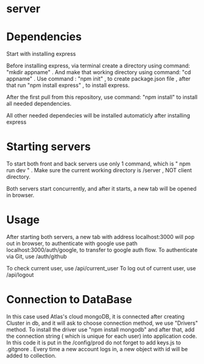 # server
 
# Dependencies
 
Start with installing express 

Before installing express, via terminal create a directory using command: "mkdir appname"  .  And make that working directory using command: "cd appname" .
Use command : "npm init"  ,  to create package.json file  , after that run "npm install express" , to install express.

After the first pull from this repository, use command: "npm install" to install all needed dependencies.

All other needed dependecies will be installed automaticly after installing express



# Starting servers

To start both front and back servers  use only 1 command, which is " npm run dev " .  Make sure the current working directory is  /server , NOT client directory.

Both servers start concurrently, and after it starts, a new tab will be opened in browser.

# Usage

After starting both servers, a new tab with address localhost:3000 will pop out in browser, to authenticate with google use path localhost:3000/auth/google, to transfer to google auth flow. To authenticate via Git, use /auth/github 

To check current user, use /api/current_user 
To log out of current user, use /api/logout


# Connection to DataBase

In this case used Atlas's cloud mongoDB, it is connected after creating Cluster in db, and it will ask to choose connection method, we use "Drivers" method. To install the driver use  "npm install mongodb" and after that, add the connection string ( which is unique for each user) into application code. In this code it is put in the /config/prod do not forget to add keys.js to .gitgnore . Every time a new account logs in, a new object with id will be added to collection.   

